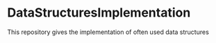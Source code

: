 # DataStructuresImplementation
This repository gives the implementation of often used data structures 
